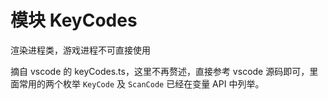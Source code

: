 # 模块 KeyCodes

渲染进程类，游戏进程不可直接使用

摘自 vscode 的 keyCodes.ts，这里不再赘述，直接参考 vscode 源码即可，里面常用的两个枚举 `KeyCode` 及 `ScanCode` 已经在变量 API 中列举。
